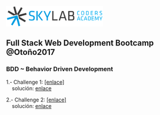 [![Skylab](https://github.com/Iggy-Codes/logo-images/blob/master/logos/skylab-56.png)](http://www.skylabcoders.com/)

## Full Stack Web Development Bootcamp @Otoño2017

### BDD ~ Behavior Driven Development

1.- Challenge 1: [[enlace]][challenge1]<br>
&nbsp;&nbsp;&nbsp;&nbsp;solución: [enlace](https://mtzfactory.github.io/bdd-jasmine/bdd-drinkabout.html)

2.- Challenge 2: [[enlace]][challenge2]<br>
&nbsp;&nbsp;&nbsp;&nbsp;solución: [enlace](https://mtzfactory.github.io/bdd-jasmine/bdd-rockpaperscissors.html)

[challenge1]: https://github.com/juanmaguitar/exercises-katas-js/blob/master/DrinkAbout/README.md
[challenge2]: https://github.com/juanmaguitar/exercises-katas-js/blob/master/RockPaperScissors/README.md